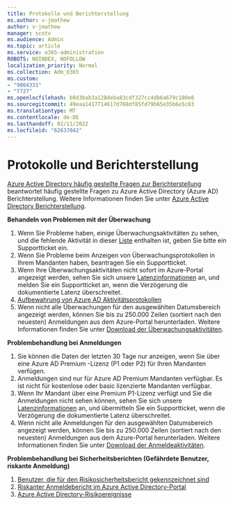```yaml
---
title: Protokolle und Berichterstellung
ms.author: v-jmathew
author: v-jmathew
manager: scotv
ms.audience: Admin
ms.topic: article
ms.service: o365-administration
ROBOTS: NOINDEX, NOFOLLOW
localization_priority: Normal
ms.collection: Adm_O365
ms.custom:
- "9004331"
- "7727"
ms.openlocfilehash: b9d3bab3a128deba83cdf327cc4db6a679c180e8
ms.sourcegitcommit: 49eaa1417714617d768df85fd79b65e35b6e5c83
ms.translationtype: MT
ms.contentlocale: de-DE
ms.lasthandoff: 02/11/2022
ms.locfileid: "62637042"
---
```

# <a name="logs-and-reporting"></a>Protokolle und Berichterstellung

[Azure Active Directory häufig gestellte Fragen zur Berichterstellung](https://docs.microsoft.com/azure/active-directory/active-directory-reporting-faq) beantwortet häufig gestellte Fragen zu Azure Active Directory (Azure AD) Berichterstellung. Weitere Informationen finden Sie unter [Azure Active Directory Berichterstellung](https://docs.microsoft.com/azure/active-directory/reports-monitoring/overview-reports).

**Behandeln von Problemen mit der Überwachung**

1. Wenn Sie Probleme haben, einige Überwachungsaktivitäten zu sehen, und die fehlende Aktivität in dieser [Liste](https://docs.microsoft.com/azure/active-directory/reports-monitoring/reference-audit-activities) enthalten ist, geben Sie bitte ein Supportticket ein.
2. Wenn Sie Probleme beim Anzeigen von Überwachungsprotokollen in Ihrem Mandanten haben, beantragen Sie ein Supportticket.
3. Wenn Ihre Überwachungsaktivitäten nicht sofort im Azure-Portal angezeigt werden, sehen Sie sich unsere [Latenzinformationen](https://docs.microsoft.com/azure/active-directory/reports-monitoring/reference-reports-latencies) an, und melden Sie ein Supportticket an, wenn die Verzögerung die dokumentierte Latenz überschreitet.
4. [Aufbewahrung von Azure AD Aktivitätsprotokollen](https://docs.microsoft.com/azure/active-directory/reports-monitoring/reference-reports-data-retention)
5. Wenn nicht alle Überwachungen für den ausgewählten Datumsbereich angezeigt werden, können Sie bis zu 250.000 Zeilen (sortiert nach den neuesten) Anmeldungen aus dem Azure-Portal herunterladen. Weitere Informationen finden Sie unter [Download der Überwachungsaktivitäten](https://docs.microsoft.com/azure/active-directory/reports-monitoring/quickstart-download-audit-report).

**Problembehandlung bei Anmeldungen**

1. Sie können die Daten der letzten 30 Tage nur anzeigen, wenn Sie über eine Azure AD Premium -Lizenz (P1 oder P2) für Ihren Mandanten verfügen.
2. Anmeldungen sind nur für Azure AD Premium Mandanten verfügbar. Es ist nicht für kostenlose oder basic lizenzierte Mandanten verfügbar.
3. Wenn Ihr Mandant über eine Premium P1-Lizenz verfügt und Sie die Anmeldungen nicht sehen können, sehen Sie sich unsere [Latenzinformationen](https://docs.microsoft.com/azure/active-directory/reports-monitoring/reference-reports-latencies) an, und übermitteln Sie ein Supportticket, wenn die Verzögerung die dokumentierte Latenz überschreitet.
4. Wenn nicht alle Anmeldungen für den ausgewählten Datumsbereich angezeigt werden, können Sie bis zu 250.000 Zeilen (sortiert nach den neuesten) Anmeldungen aus dem Azure-Portal herunterladen. Weitere Informationen finden Sie unter [Download der Anmeldeaktivitäten](https://docs.microsoft.com/azure/active-directory/reports-monitoring/concept-sign-ins#download-sign-in-activities).

**Problembehandlung bei Sicherheitsberichten (Gefährdete Benutzer, riskante Anmeldung)**

1. [Benutzer, die für den Risikosicherheitsbericht gekennzeichnet sind](https://docs.microsoft.com/azure/active-directory/reports-monitoring/concept-user-at-risk)
2. [Riskanter Anmeldebericht im Azure Active Directory-Portal](https://docs.microsoft.com/azure/active-directory/reports-monitoring/concept-risky-sign-ins)
3. [Azure Active Directory-Risikoereignisse](https://docs.microsoft.com/azure/active-directory/reports-monitoring/concept-risk-events)
